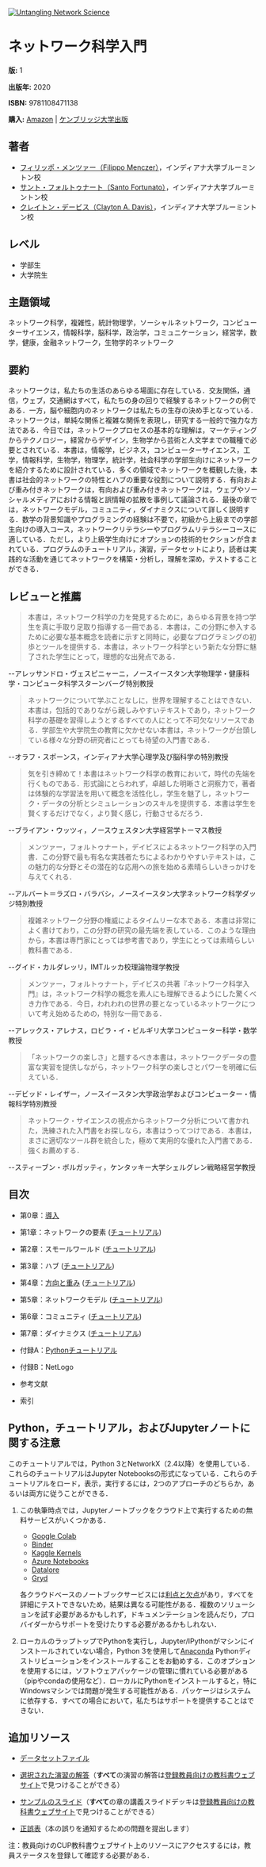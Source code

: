 [![Untangling Network Science](http://img.youtube.com/vi/GZJgPiuQgcw/hqdefault.jpg)](http://www.youtube.com/watch?v=GZJgPiuQgcw "Untangling Network Science")

# ネットワーク科学入門

**版:** 1

**出版年:** 2020

**ISBN:** 9781108471138

**購入:** [Amazon](https://www.amazon.com/First-Course-Network-Science/dp/1108471137/) | [ケンブリッジ大学出版](https://www.cambridge.org/us/academic/subjects/physics/statistical-physics/first-course-network-science)

## 著者

* [フィリッポ・メンツァー（Filippo Menczer）](https://about.me/fil.m)，インディアナ大学ブルーミントン校
* [サント・フォルトゥナート（Santo Fortunato）](https://sites.google.com/view/santofortunato/)，インディアナ大学ブルーミントン校
* [クレイトン・デービス（Clayton A. Davis）](https://www.clayadavis.net/)，インディアナ大学ブルーミントン校

## レベル

* 学部生
* 大学院生

## 主題領域

ネットワーク科学，複雑性，統計物理学，ソーシャルネットワーク，コンピューターサイエンス，情報科学，脳科学，政治学，コミュニケーション，経営学，数学，健康，金融ネットワーク，生物学的ネットワーク

## 要約

ネットワークは，私たちの生活のあらゆる場面に存在している．交友関係，通信，ウェブ，交通網はすべて，私たちの身の回りで経験するネットワークの例である．一方，脳や細胞内のネットワークは私たちの生存の決め手となっている．ネットワークは，単純な関係と複雑な関係を表現し，研究する一般的で強力な方法である．今日では，ネットワークプロセスの基本的な理解は，マーケティングからテクノロジー，経営からデザイン，生物学から芸術と人文学までの職種で必要とされている．本書は，情報学，ビジネス，コンピューターサイエンス，工学，情報科学，生物学，物理学，統計学，社会科学の学部生向けにネットワークを紹介するために設計されている．多くの領域でネットワークを概観した後，本書は社会的ネットワークの特性とハブの重要な役割について説明する．有向および重み付きネットワークは，有向および重み付きネットワークは，ウェブやソーシャルメディアにおける情報と誤情報の拡散を事例して議論される．最後の章では，ネットワークモデル，コミュニティ，ダイナミクスについて詳しく説明する．数学の背景知識やプログラミングの経験は不要で，初級から上級までの学部生向けの導入コース，ネットワークリテラシーやプログラムリテラシーコースに適している．ただし，より上級学生向けにオプションの技術的セクションが含まれている．プログラムのチュートリアル，演習，データセットにより，読者は実践的な活動を通じてネットワークを構築・分析し，理解を深め，テストすることができる．

## レビューと推薦

> 本書は，ネットワーク科学の力を発見するために，あらゆる背景を持つ学生を真に手取り足取り指導する一冊である．本書は，この分野に参入するために必要な基本概念を読者に示すと同時に，必要なプログラミングの初歩とツールを提供する．本書は，ネットワーク科学という新たな分野に魅了された学生にとって，理想的な出発点である．

--アレッサンドロ・ヴェスピニャーニ，ノースイースタン大学物理学・健康科学・コンピュータ科学スターンバーグ特別教授

> ネットワークについて学ぶことなしに，世界を理解することはできない．本書は，包括的でありながら親しみやすいテキストであり，ネットワーク科学の基礎を習得しようとするすべての人にとって不可欠なリソースである．学部生や大学院生の教育に欠かせない本書は，ネットワークが台頭している様々な分野の研究者にとっても待望の入門書である．

--オラフ・スポーンス，インディアナ大学心理学及び脳科学の特別教授

> 気を引き締めて！本書はネットワーク科学の教育において，時代の先端を行くものである．形式論にとらわれず，卓越した明晰さと洞察力で，著者は体験的な学習法を用いて概念を活性化し，学生を魅了し，ネットワーク・データの分析とシミュレーションのスキルを提供する．本書は学生を賢くするだけでなく，より賢く感じ，行動させるだろう．

--ブライアン・ウッツィ，ノースウェスタン大学経営学トーマス教授

> メンツァー，フォルトゥナート，デイビスによるネットワーク科学の入門書．この分野で最も有名な実践者たちによるわかりやすいテキストは，この魅力的な分野とその潜在的な応用への旅を始める素晴らしいきっかけを与えてくれる．

--アルバート＝ラズロ・バラバシ，ノースイースタン大学ネットワーク科学ダッジ特別教授

> 複雑ネットワーク分野の権威によるタイムリーな本である．本書は非常によく書けており，この分野の研究の最先端を表している．このような理由から，本書は専門家にとっては参考書であり，学生にとっては素晴らしい教科書である．

--グイド・カルダレッリ，IMTルッカ校理論物理学教授

> メンツァー，フォルトゥナート，デイビスの共著『ネットワーク科学入門』は，ネットワーク科学の概念を素人にも理解できるようにした驚くべき力作である．今日，われわれの世界の要となっているネットワークについて考え始めるための，特別な一冊である．

--アレックス・アレナス，ロビラ・イ・ビルギリ大学コンピューター科学・数学教授

> 「ネットワークの楽しさ」と題するべき本書は，ネットワークデータの豊富な実習を提供しながら，ネットワーク科学の楽しさとパワーを明確に伝えている．

--デビッド・レイザー，ノースイースタン大学政治学およびコンピューター・情報科学特別教授

> ネットワーク・サイエンスの視点からネットワーク分析について書かれた，洗練された入門書をお探しなら，本書はうってつけである．本書は，まさに適切なツール群を統合した，極めて実用的な優れた入門書である．強くお薦めする．

--スティーブン・ボルガッティ，ケンタッキー大学シェルグレン戦略経営学教授


## 目次

* 第0章：[導入](https://github.com/CambridgeUniversityPress/FirstCourseNetworkScience/blob/master/sample/chapters/chapter0.pdf)

* 第1章：ネットワークの要素 ([チュートリアル](https://github.com/Sasahara-Lab/FirstCourseNetworkScience/blob/master/tutorials_ja/Chapter%201%20Tutorial.ipynb))

* 第2章：スモールワールド ([チュートリアル](https://github.com/Sasahara-Lab/FirstCourseNetworkScience/blob/master/tutorials_ja/Chapter%202%20Tutorial.ipynb))

* 第3章：ハブ ([チュートリアル](https://github.com/Sasahara-Lab/FirstCourseNetworkScience/blob/master/tutorials_ja/Chapter%203%20Tutorial.ipynb))

* 第4章：[方向と重み](https://github.com/CambridgeUniversityPress/FirstCourseNetworkScience/blob/master/sample/chapters/chapter4.pdf) ([チュートリアル](https://github.com/Sasahara-Lab/FirstCourseNetworkScience/blob/master/tutorials_ja/Chapter%204%20Tutorial%20(Twitter%20API%20v2).ipynb))

* 第5章：ネットワークモデル ([チュートリアル](https://github.com/Sasahara-Lab/FirstCourseNetworkScience/blob/master/tutorials_ja/Chapter%205%20Tutorial.ipynb))

* 第6章：コミュニティ ([チュートリアル](https://github.com/Sasahara-Lab/FirstCourseNetworkScience/blob/master/tutorials_ja/Chapter%206%20Tutorial.ipynb))

* 第7章：ダイナミクス ([チュートリアル](https://github.com/Sasahara-Lab/FirstCourseNetworkScience/blob/master/tutorials_ja/Chapter%207%20Tutorial.ipynb))

* 付録A：[Pythonチュートリアル](https://github.com/Sasahara-Lab/FirstCourseNetworkScience/blob/master/tutorials_ja/Appendix%20-%20Python%20Tutorial.ipynb)

* 付録B：NetLogo 

* 参考文献

* 索引

## Python，チュートリアル，およびJupyterノートに関する注意

このチュートリアルでは，Python 3とNetworkX（2.4以降）を使用している．これらのチュートリアルはJupyter Notebooksの形式になっている．これらのチュートリアルをロード，表示，実行するには，2つのアプローチのどちらか，あるいは両方に従うことができる．

1. この執筆時点では，Jupyterノートブックをクラウド上で実行するための無料サービスがいくつかある．
   * [Google Colab](https://colab.research.google.com/)
   * [Binder](https://mybinder.org/)
   * [Kaggle Kernels](https://www.kaggle.com/kernels)
   * [Azure Notebooks](https://notebooks.azure.com/)
   * [Datalore](https://datalore.io/)
   * [Gryd](https://gryd.us/)

   各クラウドベースのノートブックサービスには[利点と欠点](https://www.dataschool.io/cloud-services-for-jupyter-notebook/)があり，すべてを詳細にテストできないため，結果は異なる可能性がある．複数のソリューションを試す必要があるかもしれず，ドキュメンテーションを読んだり，プロバイダーからサポートを受けたりする必要があるかもしれない．

2. ローカルのラップトップでPythonを実行し，Jupyter/IPythonがマシンにインストールされていない場合，Python 3を使用して[Anaconda](https://www.anaconda.com/distribution/) Pythonディストリビューションをインストールすることをお勧めする．このオプションを使用するには，ソフトウェアパッケージの管理に慣れている必要がある（pipやcondaの使用など）．ローカルにPythonをインストールすると，特にWindowsマシンでは問題が発生する可能性がある．パッケージはシステムに依存する．すべての場合において，私たちはサポートを提供することはできない．

## 追加リソース

* [データセットファイル](https://github.com/CambridgeUniversityPress/FirstCourseNetworkScience/tree/master/datasets)

* [選択された演習の解答](https://github.com/CambridgeUniversityPress/FirstCourseNetworkScience/blob/master/sample/Selected_Exercise_Solutions.pdf)（**すべて**の演習の解答は[登録教員向けの教科書ウェブサイト](https://www.cambridge.org/academic/subjects/physics/statistical-physics/first-course-network-science#resources)で見つけることができる）

* [サンプルのスライド](https://github.com/CambridgeUniversityPress/FirstCourseNetworkScience/tree/master/sample/slides)（**すべて**の章の講義スライドデッキは[登録教員向けの教科書ウェブサイト](https://www.cambridge.org/academic/subjects/physics/statistical-physics/first-course-network-science#resources)で見つけることができる）

* [正誤表](https://github.com/CambridgeUniversityPress/FirstCourseNetworkScience/issues)（本の誤りを通知するための問題を提出します）

注：教員向けのCUP教科書ウェブサイト上のリソースにアクセスするには，教員ステータスを登録して確認する必要がある．
